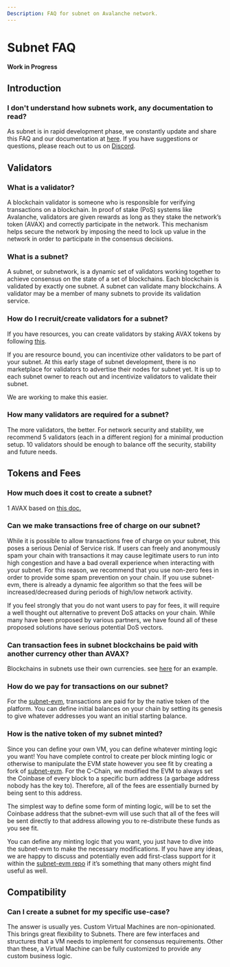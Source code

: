 ```yaml
---
Description: FAQ for subnet on Avalanche network.
---
```



# Subnet FAQ

**Work in Progress**

## Introduction

### I don't understand how subnets work, any documentation to read?
As subnet is in rapid development phase, we constantly update and share this FAQ and our documentation at [here](README.md). If you have suggestions or questions, please reach out to us on [Discord](http://chat.avax.network/).


## Validators

### What is a validator? 
A blockchain validator is someone who is responsible for verifying transactions on a blockchain. In proof of stake (PoS) systems like Avalanche, validators are given rewards as long as they stake the network’s token (AVAX) and correctly participate in the network. This mechanism helps secure the network by imposing the need to lock up value in the network in order to participate in the consensus decisions.


### What is a subnet?
A subnet, or subnetwork, is a dynamic set of validators working together to achieve consensus on the state of a set of blockchains. Each blockchain is validated by exactly one subnet. A subnet can validate many blockchains. A validator may be a member of many subnets to provide its validation service. 

### How do I recruit/create validators for a subnet?
If you have resources, you can create validators by staking AVAX tokens by following [this](../../../../build/tutorials/nodes-and-staking/validate/staking.md#validators).

If you are resource bound, you can incentivize other validators to be part of your subnet. At this early stage of subnet development, there is no marketplace for validators to advertise their nodes for subnet yet. It is up to each subnet owner to reach out and incentivize validators to validate their subnet. 

We are working to make this easier.

### How many validators are required for a subnet?
The more validators, the better. For network security and stability, we recommend 5 validators (each in a different region) for a minimal production setup. 10 validators should be enough to balance off the security, stability and future needs.


## Tokens and Fees

### How much does it cost to create a subnet?

1 AVAX based on [this doc.](../../../../learn/platform-overview/transaction-fees.md#fee-schedule)

### Can we make transactions free of charge on our subnet?

While it is possible to allow transactions free of charge on your subnet, this poses a serious Denial of Service risk. If users can freely and anonymously spam your chain with transactions it may cause legitimate users to run into high congestion and have a bad overall experience when interacting with your subnet. For this reason, we recommend that you use non-zero fees in order to provide some spam prevention on your chain. If you use subnet-evm, there is already a dynamic fee algorithm so that the fees will be increased/decreased during periods of high/low network activity.

If you feel strongly that you do not want users to pay for fees, it will require a well thought out alternative to prevent DoS attacks on your chain. While many have been proposed by various partners, we have found all of these proposed solutions have serious potential DoS vectors.


### Can transaction fees in subnet blockchains be paid with another currency other than AVAX?

Blockchains in subnets use their own currencies. see [here](create-avm-blockchain.md#create-the-genesis-data) for an example.

### How do we pay for transactions on our subnet?

For the [subnet-evm](https://github.com/ava-labs/subnet-evm), transactions are paid for by the native token of the platform. You can define initial balances on your chain by setting its genesis to give whatever addresses you want an initial starting balance.

### How is the native token of my subnet minted?

Since you can define your own VM, you can define whatever minting logic you want! You have complete control to create per block minting logic or otherwise to manipulate the EVM state however you see fit by creating a fork of [subnet-evm](https://github.com/ava-labs/subnet-evm). For the C-Chain, we modified the EVM to always set the Coinbase of every block to a specific burn address (a garbage address nobody has the key to). Therefore, all of the fees are essentially burned by being sent to this address.

The simplest way to define some form of minting logic, will be to set the Coinbase address that the subnet-evm will use such that all of the fees will be sent directly to that address allowing you to re-distribute these funds as you see fit.

You can define any minting logic that you want, you just have to dive into the subnet-evm to make the necessary modifications. If you have any ideas, we are happy to discuss and potentially even add first-class support for it within the [subnet-evm repo](https://github.com/ava-labs/subnet-evm) if it’s something that many others might find useful as well.


## Compatibility

### Can I create a subnet for my specific use-case?

The answer is usually yes. Custom Virtual Machines are non-opinionated. This brings great flexibility to Subnets. There are few interfaces and structures that a VM needs to implement for consensus requirements. Other than these, a Virtual Machine can be fully customized to provide any custom business logic.  
